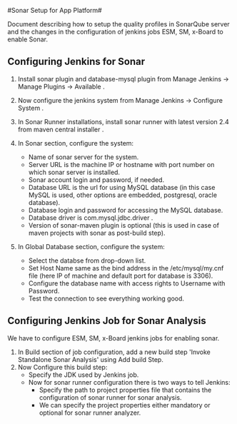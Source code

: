 #Sonar Setup for App Platform#

Document describing how to setup the quality profiles in SonarQube server and the changes in the configuration of jenkins jobs ESM, SM, x-Board to enable Sonar.



## Configuring Jenkins for Sonar ##
1. Install sonar plugin and database-mysql plugin from Manage Jenkins -> Manage Plugins -> Available .

2. Now configure the jenkins system from Manage Jenkins -> Configure System .

3. In Sonar Runner installations, install sonar runner with latest version 2.4 from maven central installer . 

4. In Sonar section, configure the system:
   * Name of sonar server for the system.
   * Server URL is the machine IP or hostname with port number on which sonar server is installed.
   * Sonar account login and password, if needed.
   * Database URL is the url for using MySQL database (in this case MySQL is used, other options are embedded, postgresql, oracle database).
   * Database login and password for accessing the MySQL database.
   * Database driver is com.mysql.jdbc.driver .
   * Version of sonar-maven plugin is optional (this is used in case of maven projects with sonar as post-build step).

5. In Global Database section, configure the system:
   * Select the databse from drop-down list.
   * Set Host Name same as the bind address in the /etc/mysql/my.cnf file (here IP of machine and default port for database is 3306).
   * Configure the database name with access rights to Username with Password.
   * Test the connection to see everything working good.

## Configuring Jenkins Job for Sonar Analysis ##
We have to configure ESM, SM, x-Board jenkins jobs for enabling sonar.
1. In Build section of job configuration, add a new build step 'Invoke Standalone Sonar Analysis' using Add build Step.
2. Now Configure this build step:
   * Specify the JDK used by Jenkins job.
   * Now for sonar runner configuration there is two ways to tell Jenkins:
     * Specify the path to project properties file that contains the configuration of sonar runner for sonar analysis.
     * We can specify the project properties either mandatory or optional for sonar runner analyzer.

